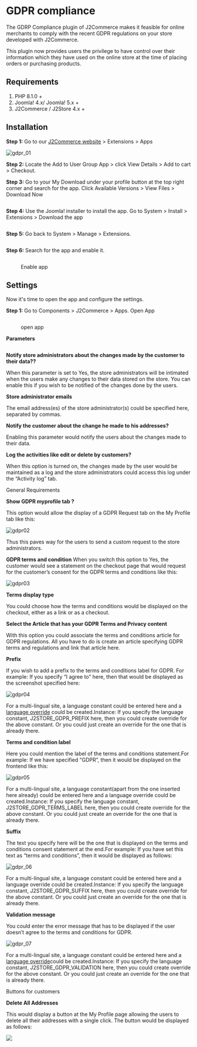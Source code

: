 # GDPR compliance

The GDRP Compliance plugin of J2Commerce makes it feasible for online merchants to comply with the recent GDPR regulations on your store developed with J2Commerce.

This plugin now provides users the privilege to have control over their information which they have used on the online store at the time of placing orders or purchasing products.

## Requirements <a href="#requirements" id="requirements"></a>

1. PHP 8.1.0 +
2. Joomla! 4.x/ Joomla! 5.x +
3. J2Commerce / J2Store 4.x +

## Installation <a href="#installation" id="installation"></a>

**Step 1:** Go to our [J2Commerce website](https://www.j2commerce.com/) > Extensions > Apps

![gdpr\_01](../.gitbook/assets/GDPR-1.webp)

**Step 2:** Locate the Add to User Group App > click View Details > Add to cart > Checkout.&#x20;

**Step 3:** Go to your My Download under your profile button at the top right corner and search for the app. Click Available Versions > View Files > Download Now

<figure><img src="../.gitbook/assets/GDPR-2.webp" alt=""><figcaption></figcaption></figure>

**Step 4:** Use the Joomla! installer to install the app. Go to System > Install > Extensions > Download the app

<figure><img src="../.gitbook/assets/user-group-3 (1).webp" alt=""><figcaption></figcaption></figure>

**Step 5:** Go back to System > Manage > Extensions.

<figure><img src="../.gitbook/assets/user-group-5 (1).webp" alt=""><figcaption></figcaption></figure>

**Step 6:** Search for the app and enable it.

<figure><img src="../.gitbook/assets/GDPR-3.webp" alt=""><figcaption><p>Enable app</p></figcaption></figure>

## Settings <a href="#settings" id="settings"></a>

Now it's time to open the app and configure the settings.&#x20;

**Step 1:** Go to Components > J2Commerce > Apps. Open App

<figure><img src="../.gitbook/assets/GDPR-4.webp" alt=""><figcaption><p>open app</p></figcaption></figure>



**Parameters**

<figure><img src="../.gitbook/assets/GDPR-5.webp" alt=""><figcaption></figcaption></figure>

**Notify store administrators about the changes made by the customer to their data??**

When this parameter is set to Yes, the store administrators will be intimated when the users make any changes to their data stored on the store. You can enable this if you wish to be notified of the changes done by the users.

**Store administrator emails**

The email address(es) of the store administrator(s) could be specified here, separated by commas.

**Notify the customer about the change he made to his addresses?**

Enabling this parameter would notify the users about the changes made to their data.

**Log the activities like edit or delete by customers?**

When this option is turned on, the changes made by the user would be maintained as a log and the store administrators could access this log under the “Activity log” tab.

General Requirements

**Show GDPR myprofile tab ?**

This option would allow the display of a GDPR Request tab on the My Profile tab like this:

![gdpr02](https://raw.githubusercontent.com/j2store/doc-images/master/apps/gdpr-compliance/gdpr_02.png)

Thus this paves way for the users to send a custom request to the store administrators.

**GDPR terms and condition** When you switch this option to Yes, the customer would see a statement on the checkout page that would request for the customer’s consent for the GDPR terms and conditions like this:

![gdpr03](https://raw.githubusercontent.com/j2store/doc-images/master/apps/gdpr-compliance/gdpr_03.png)

**Terms display type**

You could choose how the terms and conditions would be displayed on the checkout, either as a link or as a checkout.

**Select the Article that has your GDPR Terms and Privacy content**

With this option you could associate the terms and conditions article for GDPR regulations. All you have to do is create an article specifying GDPR terms and regulations and link that article here.

**Prefix**

If you wish to add a prefix to the terms and conditions label for GDPR. For example: If you specify “I agree to” here, then that would be displayed as the screenshot specified here:

![gdpr04](https://raw.githubusercontent.com/j2store/doc-images/master/apps/gdpr-compliance/gdpr_04.png)

For a multi-lingual site, a language constant could be entered here and a [language override](http://docs.j2store.org/articles/2064496-language-overrides-in-joomla-with-examples-using-j2store) could be created.Instance: If you specify the language constant, J2STORE\_GDPR\_PREFIX here, then you could create override for the above constant. Or you could just create an override for the one that is already there.

**Terms and condition label**

Here you could mention the label of the terms and conditions statement.For example: If we have specified “GDPR”, then it would be displayed on the frontend like this:

![gdpr05](https://raw.githubusercontent.com/j2store/doc-images/master/apps/gdpr-compliance/gdpr_05.png)

For a multi-lingual site, a language constant(apart from the one inserted here already) could be entered here and a language override could be created.Instance: If you specify the language constant, J2STORE\_GDPR\_TERMS\_LABEL here, then you could create override for the above constant. Or you could just create an override for the one that is already there.

**Suffix**

The text you specify here will be the one that is displayed on the terms and conditions consent statement at the end.For example: If you have set this text as “terms and conditions”, then it would be displayed as follows:

![gdpr\_06](https://raw.githubusercontent.com/j2store/doc-images/master/apps/gdpr-compliance/gdpr_06.png)

For a multi-lingual site, a language constant could be entered here and a language override could be created.Instance: If you specify the language constant, J2STORE\_GDPR\_SUFFIX here, then you could create override for the above constant. Or you could just create an override for the one that is already there.

**Validation message**

You could enter the error message that has to be displayed if the user doesn’t agree to the terms and conditions for GDPR.

![gdpr\_07](https://raw.githubusercontent.com/j2store/doc-images/master/apps/gdpr-compliance/gdpr_07.png)

For a multi-lingual site, a language constant could be entered here and a [language override](http://docs.j2store.org/articles/2064496-language-overrides-in-joomla-with-examples-using-j2store)could be created.Instance: If you specify the language constant, J2STORE\_GDPR\_VALIDATION here, then you could create override for the above constant. Or you could just create an override for the one that is already there.

Buttons for customers

**Delete All Addresses**

This would display a button at the My Profile page allowing the users to delete all their addresses with a single click. The button would be displayed as follows:

![](https://raw.githubusercontent.com/j2store/doc-images/master/apps/gdpr-compliance/gdpr_08.png)

